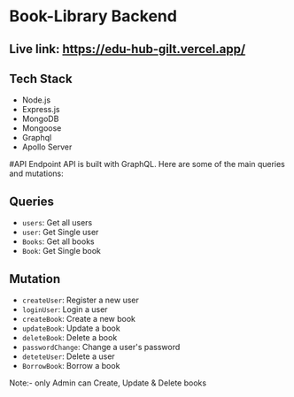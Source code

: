 # Book-Library Backend

## Live link: https://edu-hub-gilt.vercel.app/

## Tech Stack
-   Node.js
-   Express.js
-   MongoDB  
-   Mongoose
-   Graphql
-   Apollo Server

#API Endpoint
 API is built with GraphQL. Here are some of the main queries and mutations:

## Queries
-   `users`: Get all users
-   `user`: Get Single user
-   `Books`: Get all books
-   `Book`: Get Single book

## Mutation
-   `createUser`: Register a new user
-   `loginUser`: Login a user
-   `createBook`: Create a new book
-   `updateBook`: Update a book
-   `deleteBook`: Delete a book
-   `passwordChange`: Change a user's password
-   `deteteUser`: Delete a user
-   `BorrowBook`: Borrow a book

Note:- only Admin can Create, Update & Delete books

